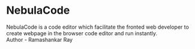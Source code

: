 # NebulaCode
NebulaCode is a code editor which facilitate the fronted web developer to create webpage in the browser code editor and run instantly.  <br>Author - Ramashankar Ray

